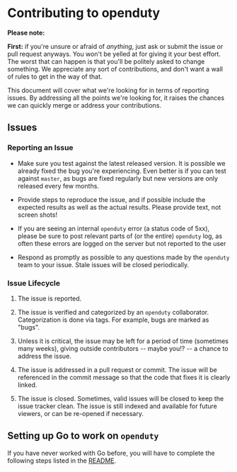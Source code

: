 # Contributing to openduty

**Please note:** 

**First:** if you're unsure or afraid of _anything_, just ask or submit the
issue or pull request anyways. You won't be yelled at for giving it your best
effort. The worst that can happen is that you'll be politely asked to change
something. We appreciate any sort of contributions, and don't want a wall of
rules to get in the way of that. 

This document will cover what we're looking for in terms of reporting issues.
By addressing all the points we're looking for, it raises the chances we can
quickly merge or address your contributions.

## Issues

### Reporting an Issue

* Make sure you test against the latest released version. It is possible
  we already fixed the bug you're experiencing. Even better is if you can test
  against `master`, as bugs are fixed regularly but new versions are only
  released every few months.

* Provide steps to reproduce the issue, and if possible include the expected 
  results as well as the actual results. Please provide text, not screen shots!

* If you are seeing an internal `openduty` error (a status code of 5xx), please be
  sure to post relevant parts of (or the entire) `openduty` log, as often these
  errors are logged on the server but not reported to the user

* Respond as promptly as possible to any questions made by the `openduty`
  team to your issue. Stale issues will be closed periodically.

### Issue Lifecycle

1. The issue is reported.

2. The issue is verified and categorized by an `openduty` collaborator.
   Categorization is done via tags. For example, bugs are marked as "bugs".

3. Unless it is critical, the issue may be left for a period of time (sometimes
   many weeks), giving outside contributors -- maybe you!? -- a chance to
   address the issue.

4. The issue is addressed in a pull request or commit. The issue will be
   referenced in the commit message so that the code that fixes it is clearly
   linked.

5. The issue is closed. Sometimes, valid issues will be closed to keep
   the issue tracker clean. The issue is still indexed and available for
   future viewers, or can be re-opened if necessary.

## Setting up Go to work on **`openduty`**

If you have never worked with Go before, you will have to complete the
following steps listed in the [README](README.md).
